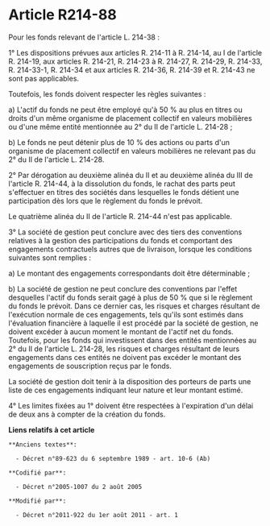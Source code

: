 # Article R214-88

Pour les fonds relevant de l'article L. 214-38 :

1° Les dispositions prévues aux articles R. 214-11 à R. 214-14, au I de l'article R. 214-19, aux articles R. 214-21, R.
214-23 à R. 214-27, R. 214-29, R. 214-33, R. 214-33-1, R. 214-34 et aux articles R. 214-36, R. 214-39 et R. 214-43 ne sont
pas applicables.

Toutefois, les fonds doivent respecter les règles suivantes :

a) L'actif du fonds ne peut être employé qu'à 50 % au plus en titres ou droits d'un même organisme de placement collectif en
valeurs mobilières ou d'une même entité mentionnée au 2° du II de l'article L. 214-28 ;

b) Le fonds ne peut détenir plus de 10 % des actions ou parts d'un organisme de placement collectif en valeurs mobilières ne
relevant pas du 2° du II de l'article L. 214-28.

2° Par dérogation au deuxième alinéa du II et au deuxième alinéa du III de l'article R. 214-44, à la dissolution du fonds, le
rachat des parts peut s'effectuer en titres des sociétés dans lesquelles le fonds détient une participation dès lors que le
règlement du fonds le prévoit.

Le quatrième alinéa du II de l'article R. 214-44 n'est pas applicable.

3° La société de gestion peut conclure avec des tiers des conventions relatives à la gestion des participations du fonds et
comportant des engagements contractuels autres que de livraison, lorsque les conditions suivantes sont remplies :

a) Le montant des engagements correspondants doit être déterminable ;

b) La société de gestion ne peut conclure des conventions par l'effet desquelles l'actif du fonds serait gagé à plus de 50 %
que si le règlement du fonds le prévoit. Dans ce dernier cas, les risques et charges résultant de l'exécution normale de ces
engagements, tels qu'ils sont estimés dans l'évaluation financière à laquelle il est procédé par la société de gestion, ne
doivent excéder à aucun moment le montant de l'actif net du fonds. Toutefois, pour les fonds qui investissent dans des
entités mentionnées au 2° du II de l'article L. 214-28, les risques et charges résultant de leurs engagements dans ces
entités ne doivent pas excéder le montant des engagements de souscription reçus par le fonds.

La société de gestion doit tenir à la disposition des porteurs de parts une liste de ces engagements indiquant leur nature et
leur montant estimé.

4° Les limites fixées au 1° doivent être respectées à l'expiration d'un délai de deux ans à compter de la création du fonds.

**Liens relatifs à cet article**

	**Anciens textes**:

	  - Décret n°89-623 du 6 septembre 1989 - art. 10-6 (Ab)

	**Codifié par**:

	  - Décret n°2005-1007 du 2 août 2005

	**Modifié par**:

	  - Décret n°2011-922 du 1er août 2011 - art. 1
